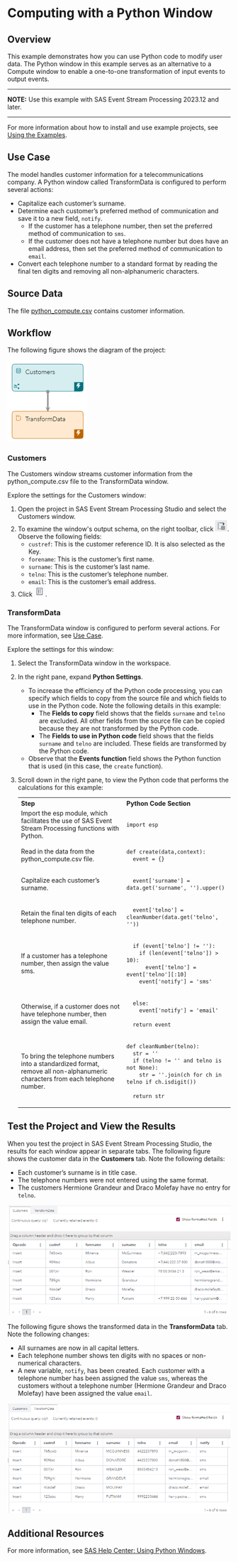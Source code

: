 # Computing with a Python Window
## Overview
This example demonstrates how you can use Python code to modify user data. The Python window in this example serves as an alternative to a Compute window to enable a one-to-one transformation of input events to output events.

---
**NOTE:**
Use this example with SAS Event Stream Processing 2023.12 and later. 

---

For more information about how to install and use example projects, see [Using the Examples](https://github.com/sassoftware/esp-studio-examples#using-the-examples). 

## Use Case

The model handles customer information for a telecommunications company. A Python window called TransformData is configured to perform several actions:

- Capitalize each customer’s surname.
- Determine each customer’s preferred method of communication and save it to a new field, `notify`.
  - If the customer has a telephone number, then set the preferred method of communication to `sms`.
  - If the customer does not have a telephone number but does have an email address, then set the preferred method of communication to `email`.
- Convert each telephone number to a standard format by reading the final ten digits and removing all non-alphanumeric characters.

## Source Data
The file [python_compute.csv](python_compute.csv) contains customer information.

## Workflow
The following figure shows the diagram of the project:

![Diagram of the project](img/python-compute.png "Diagram of the project")

### Customers

The Customers window streams customer information from the python_compute.csv file to the TransformData window.

Explore the settings for the Customers window:
1. Open the project in SAS Event Stream Processing Studio and select the Customers window. 
2. To examine the window's output schema, on the right toolbar, click ![Output Schema](img/output-schema-icon.png "Output schema"). Observe the following fields: 
   - `custref`: This is the customer reference ID. It is also selected as the Key.
   - `forename`: This is the customer’s first name.
   - `surname`: This is the customer’s last name.
   - `telno`: This is the customer’s telephone number.
   - `email`: This is the customer’s email address.
3. Click ![Properties](img/show-properties-icon.png "Properties"). 

### TransformData

The TransformData window is configured to perform several actions. For more information, see [Use Case](#use-case).

Explore the settings for this window:
1. Select the TransformData window in the workspace.
2. In the right pane, expand **Python Settings**.
   - To increase the efficiency of the Python code processing, you can specify which fields to copy from the source file and which fields to use in the Python code. Note the following details in this example:
     - The **Fields to copy** field shows that the fields `surname` and `telno` are excluded. All other fields from the source file can be copied because they are not transformed by the Python code.
     - The **Fields to use in Python code** field shows that the fields `surname` and `telno` are included. These fields are transformed by the Python code.
   - Observe that the **Events function** field shows the Python function that is used (in this case, the `create` function).
3. Scroll down in the right pane, to view the Python code that performs the calculations for this example:
   
    <table>
    <tr>
    <th>Step</th> <th>Python Code Section</th>
    </tr>
    <tr>
    <td>Import the esp module, which facilitates the use of SAS Event Stream Processing functions with Python.</td>
    <td>

      
    ```
   import esp
    ```

      
    </td>
    </tr>
    <tr>
    <td>Read in the data from the python_compute.csv file.</td>
    <td>

      
    ```
    def create(data,context):
      event = {}
    ```

      
    </td>
    </tr>
    <tr>
    <td> Capitalize each customer’s surname.</td>
    <td>


    ```
      event['surname'] = data.get('surname', '').upper()
    ```


    </td>
    </tr>
    <tr>
    <td> Retain the final ten digits of each telephone number.</td>
    <td>


    ```
      event['telno'] = cleanNumber(data.get('telno', ''))
    ```


    </td>
    </tr>
    <tr>
    <td>If a customer has a telephone number, then assign the value sms.

    </td>
    <td>


    ```
      if (event['telno'] != ''):
        if (len(event['telno']) > 10):
          event['telno'] = event['telno'][:10]
        event['notify'] = 'sms'
    ```


    </td>
    </tr>
    <tr>
    <td>Otherwise, if a customer does not have telephone number, then assign the value email.</td>
    <td>


    ```
      else:
        event['notify'] = 'email'

      return event
    ```


    </td>
    </tr>
    <tr>
    <td>To bring the telephone numbers into a standardized format, remove all non-alphanumeric characters from each telephone number.</td>
    <td>


    ```
    def cleanNumber(telno):
      str = ''
      if (telno != '' and telno is not None):
        str = ''.join(ch for ch in telno if ch.isdigit())
    
      return str
    ```
    </td>
    </tr>
    </table>


## Test the Project and View the Results

When you test the project in SAS Event Stream Processing Studio, the results for each window appear in separate tabs. The following figure shows the customer data in the **Customers** tab. Note the following details:
- Each customer’s surname is in title case.
- The telephone numbers were not entered using the same format.
- The customers Hermione Grandeur and Draco Molefay have no entry for `telno`.

![Results for the Customers tab](img/Customers.png "Results for the Customers tab")

The following figure shows the transformed data in the **TransformData** tab. Note the following changes:
- All surnames are now in all capital letters.
- Each telephone number shows ten digits with no spaces or non-numerical characters.
- A new variable, `notify`, has been created. Each customer with a telephone number has been assigned the value `sms`, whereas the customers without a telephone number (Hermione Grandeur and Draco Molefay) have been assigned the value `email`.

![Results for the TransformData tab](img/TransformData.png "Results for the TransformData tab")

## Additional Resources
For more information, see [SAS Help Center: Using Python Windows](https://documentation.sas.com/?cdcId=espcdc&cdcVersion=default&docsetId=espcreatewindows&docsetTarget=p0e7tn8o6onj93n11vu60llatasz.htm).
